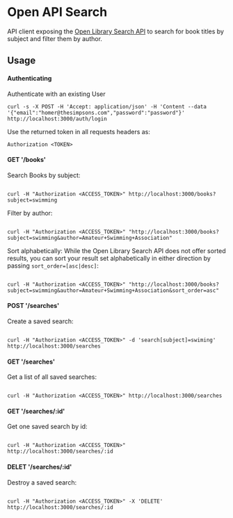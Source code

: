 # Open API Search

API client exposing the [Open Library Search API](https://openlibrary.org/dev/docs/api/search) to search for book titles by subject and filter them by author.

## Usage

#### Authenticating

Authenticate with an existing User

```
curl -s -X POST -H 'Accept: application/json' -H 'Content --data '{"email":"homer@thesimpsons.com","password":"password"}' http://localhost:3000/auth/login
```

Use the returned token in all requests headers as:

```
Authorization <TOKEN>
```

#### GET '/books'

Search Books by subject:

```

curl -H "Authorization <ACCESS_TOKEN>" http://localhost:3000/books?subject=swimming

```

Filter by author:

```

curl -H "Authorization <ACCESS_TOKEN>" "http://localhost:3000/books?subject=swimming&author=Amateur+Swimming+Association"

```

Sort alphabetically:
While the Open Library Search API does not offer sorted results, you can sort your result set alphabetically in either direction by passing `sort_order=[asc|desc]`:

```

curl -H "Authorization <ACCESS_TOKEN>" "http://localhost:3000/books?subject=swimming&author=Amateur+Swimming+Association&sort_order=asc"

```

#### POST '/searches'

Create a saved search:

```

curl -H "Authorization <ACCESS_TOKEN>" -d 'search[subject]=swiming' http://localhost:3000/searches

```

#### GET '/searches'

Get a list of all saved searches:

```

curl -H "Authorization <ACCESS_TOKEN>" http://localhost:3000/searches

```

#### GET '/searches/:id'

Get one saved search by id:

```

curl -H "Authorization <ACCESS_TOKEN>" http://localhost:3000/searches/:id

```

#### DELET '/searches/:id'

Destroy a saved search:

```

curl -H "Authorization <ACCESS_TOKEN>" -X 'DELETE' http://localhost:3000/searches/:id

```

```

```

